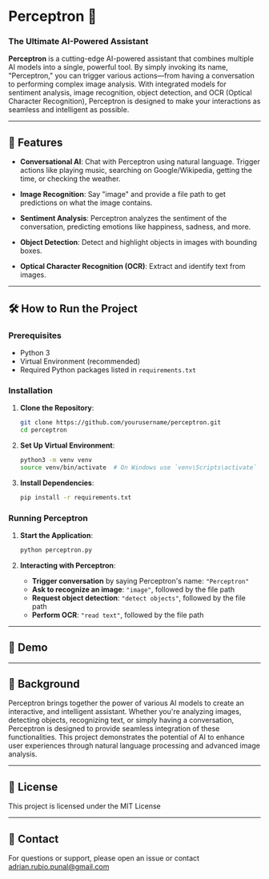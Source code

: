 # Perceptron 🧠

### The Ultimate AI-Powered Assistant

**Perceptron** is a cutting-edge AI-powered assistant that combines multiple AI models into a single, powerful tool. By simply invoking its name, "Perceptron," you can trigger various actions—from having a conversation to performing complex image analysis. With integrated models for sentiment analysis, image recognition, object detection, and OCR (Optical Character Recognition), Perceptron is designed to make your interactions as seamless and intelligent as possible.

---

## 🚀 Features

- **Conversational AI**: Chat with Perceptron using natural language. Trigger actions like playing music, searching on Google/Wikipedia, getting the time, or checking the weather.
  
- **Image Recognition**: Say "image" and provide a file path to get predictions on what the image contains.

- **Sentiment Analysis**: Perceptron analyzes the sentiment of the conversation, predicting emotions like happiness, sadness, and more.

- **Object Detection**: Detect and highlight objects in images with bounding boxes.

- **Optical Character Recognition (OCR)**: Extract and identify text from images.

---

## 🛠️ How to Run the Project

### Prerequisites

- Python 3
- Virtual Environment (recommended)
- Required Python packages listed in `requirements.txt`

### Installation

1. **Clone the Repository**:
    ```bash
    git clone https://github.com/yourusername/perceptron.git
    cd perceptron
    ```

2. **Set Up Virtual Environment**:
    ```bash
    python3 -m venv venv
    source venv/bin/activate  # On Windows use `venv\Scripts\activate`
    ```

3. **Install Dependencies**:
    ```bash
    pip install -r requirements.txt
    ```

### Running Perceptron

1. **Start the Application**:
    ```bash
    python perceptron.py
    ```

2. **Interacting with Perceptron**:
   - **Trigger conversation** by saying Perceptron's name: `"Perceptron"`
   - **Ask to recognize an image**: `"image"`, followed by the file path
   - **Request object detection**: `"detect objects"`, followed by the file path
   - **Perform OCR**: `"read text"`, followed by the file path

---

## 🎥 Demo



---

## 📖 Background

Perceptron brings together the power of various AI models to create an interactive, and intelligent assistant. Whether you're analyzing images, detecting objects, recognizing text, or simply having a conversation, Perceptron is designed to provide seamless integration of these functionalities. This project demonstrates the potential of AI to enhance user experiences through natural language processing and advanced image analysis.

---

## 📄 License

This project is licensed under the MIT License

---

## 🤝 Contact
For questions or support, please open an issue or contact adrian.rubio.punal@gmail.com
